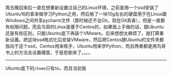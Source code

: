 周五晚回来后一直在想重新设置过自己的Linux环境，之前是用一个ssd安装了Ubuntu16的拿来做学习Python之用，然后格了一块10g左右的硬盘用于在Linux跟Windows之间共享pycharm文件（那时候还不会Git，现在Git真香），但是一直都有权限问题。而且鸟哥的Linux是基于Centos的，如果我上手做的话，跟Ubuntu还是有些区别，只能Ubuntu底下再装个VMware。后来想想太麻烦了，就打算重新设置。把这块ssd格式化后安装VMware，然后把Centos跟Ubuntu的文件夹都指向于这个ssd，Centos用来练手，Ubuntu用来学Python，而且两者都是用鸟哥书上的方法去设置硬盘，于是悲剧来了。。。。
***
Ubuntu底下的`/home`只有`5G`，而且当初我